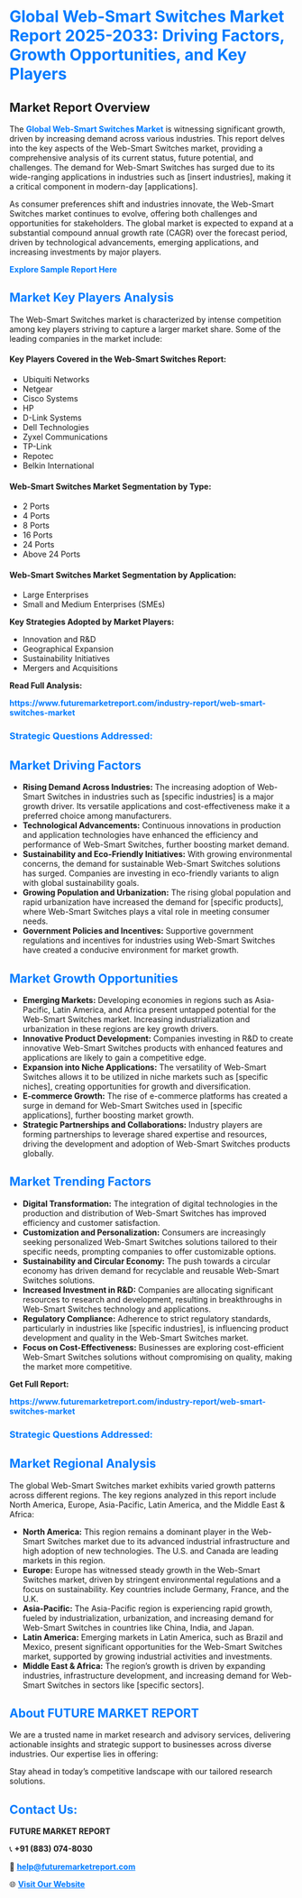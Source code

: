 <h1 style="color: #007BFF;">Global Web-Smart Switches Market Report 2025-2033: Driving Factors, Growth Opportunities, and Key Players</h1>

<section id="overview">
<h2>Market Report Overview</h2>
<p>The <a href="https://www.futuremarketreport.com/industry-report/web-smart-switches-market" style="color: #007BFF; text-decoration: none;"><strong>Global Web-Smart Switches Market</strong></a> is witnessing significant growth, driven by increasing demand across various industries. This report delves into the key aspects of the Web-Smart Switches market, providing a comprehensive analysis of its current status, future potential, and challenges. The demand for Web-Smart Switches has surged due to its wide-ranging applications in industries such as [insert industries], making it a critical component in modern-day [applications].</p>
<p>As consumer preferences shift and industries innovate, the Web-Smart Switches market continues to evolve, offering both challenges and opportunities for stakeholders. The global market is expected to expand at a substantial compound annual growth rate (CAGR) over the forecast period, driven by technological advancements, emerging applications, and increasing investments by major players.</p>
</section>

<section id="overview">
<p><a href="https://www.futuremarketreport.com/request-sample/reportId=115227" style="color: #007BFF; text-decoration: none;"><strong>Explore Sample Report Here</strong></a></p>
</section>

<section id="key-players">
<h2 style="color: #007BFF;">Market Key Players Analysis</h2>
<p>The Web-Smart Switches market is characterized by intense competition among key players striving to capture a larger market share. Some of the leading companies in the market include:</p>
<h4>Key Players Covered in the Web-Smart Switches Report:</h4>
<ul><li>Ubiquiti Networks</li><li>Netgear</li><li>Cisco Systems</li><li>HP</li><li>D-Link Systems</li><li>Dell Technologies</li><li>Zyxel Communications</li><li>TP-Link</li><li>Repotec</li><li>Belkin International</li></ul>
<h4>Web-Smart Switches Market Segmentation by Type:</h4>
<ul><li>2 Ports</li><li>4 Ports</li><li>8 Ports</li><li>16 Ports</li><li>24 Ports</li><li>Above 24 Ports</li></ul>

<h4>Web-Smart Switches Market Segmentation by Application:</h4>
<ul><li>Large Enterprises</li><li>Small and Medium Enterprises (SMEs)</li></ul>
<p><strong>Key Strategies Adopted by Market Players:</strong></p>
<ul>
<li>Innovation and R&D</li>
<li>Geographical Expansion</li>
<li>Sustainability Initiatives</li>
<li>Mergers and Acquisitions</li>
</ul>
</section>

<section>
<p><strong>Read Full Analysis: </strong></p><a href="https://www.futuremarketreport.com/industry-report/web-smart-switches-market" style="color: #007BFF; text-decoration: none;"><strong>https://www.futuremarketreport.com/industry-report/web-smart-switches-market</strong></a>
<h3 style="color: #007BFF;">Strategic Questions Addressed:</h3>
</section>

<section id="driving-factors">
<h2 style="color: #007BFF;">Market Driving Factors</h2>
<ul>
<li><strong>Rising Demand Across Industries:</strong> The increasing adoption of Web-Smart Switches in industries such as [specific industries] is a major growth driver. Its versatile applications and cost-effectiveness make it a preferred choice among manufacturers.</li>
<li><strong>Technological Advancements:</strong> Continuous innovations in production and application technologies have enhanced the efficiency and performance of Web-Smart Switches, further boosting market demand.</li>
<li><strong>Sustainability and Eco-Friendly Initiatives:</strong> With growing environmental concerns, the demand for sustainable Web-Smart Switches solutions has surged. Companies are investing in eco-friendly variants to align with global sustainability goals.</li>
<li><strong>Growing Population and Urbanization:</strong> The rising global population and rapid urbanization have increased the demand for [specific products], where Web-Smart Switches plays a vital role in meeting consumer needs.</li>
<li><strong>Government Policies and Incentives:</strong> Supportive government regulations and incentives for industries using Web-Smart Switches have created a conducive environment for market growth.</li>
</ul>
</section>

<section id="growth-opportunities">
<h2 style="color: #007BFF;">Market Growth Opportunities</h2>
<ul>
<li><strong>Emerging Markets:</strong> Developing economies in regions such as Asia-Pacific, Latin America, and Africa present untapped potential for the Web-Smart Switches market. Increasing industrialization and urbanization in these regions are key growth drivers.</li>
<li><strong>Innovative Product Development:</strong> Companies investing in R&D to create innovative Web-Smart Switches products with enhanced features and applications are likely to gain a competitive edge.</li>
<li><strong>Expansion into Niche Applications:</strong> The versatility of Web-Smart Switches allows it to be utilized in niche markets such as [specific niches], creating opportunities for growth and diversification.</li>
<li><strong>E-commerce Growth:</strong> The rise of e-commerce platforms has created a surge in demand for Web-Smart Switches used in [specific applications], further boosting market growth.</li>
<li><strong>Strategic Partnerships and Collaborations:</strong> Industry players are forming partnerships to leverage shared expertise and resources, driving the development and adoption of Web-Smart Switches products globally.</li>
</ul>
</section>

<section id="trending-factors">
<h2 style="color: #007BFF;">Market Trending Factors</h2>
<ul>
<li><strong>Digital Transformation:</strong> The integration of digital technologies in the production and distribution of Web-Smart Switches has improved efficiency and customer satisfaction.</li>
<li><strong>Customization and Personalization:</strong> Consumers are increasingly seeking personalized Web-Smart Switches solutions tailored to their specific needs, prompting companies to offer customizable options.</li>
<li><strong>Sustainability and Circular Economy:</strong> The push towards a circular economy has driven demand for recyclable and reusable Web-Smart Switches solutions.</li>
<li><strong>Increased Investment in R&D:</strong> Companies are allocating significant resources to research and development, resulting in breakthroughs in Web-Smart Switches technology and applications.</li>
<li><strong>Regulatory Compliance:</strong> Adherence to strict regulatory standards, particularly in industries like [specific industries], is influencing product development and quality in the Web-Smart Switches market.</li>
<li><strong>Focus on Cost-Effectiveness:</strong> Businesses are exploring cost-efficient Web-Smart Switches solutions without compromising on quality, making the market more competitive.</li>
</ul>
</section>

<section>
<p><strong>Get Full Report: </strong></p><a href="https://www.futuremarketreport.com/industry-report/web-smart-switches-market" style="color: #007BFF; text-decoration: none;"><strong>https://www.futuremarketreport.com/industry-report/web-smart-switches-market</strong></a>
<h3 style="color: #007BFF;">Strategic Questions Addressed:</h3>
</section>


<section id="regional-analysis">
<h2 style="color: #007BFF;">Market Regional Analysis</h2>
<p>The global Web-Smart Switches market exhibits varied growth patterns across different regions. The key regions analyzed in this report include North America, Europe, Asia-Pacific, Latin America, and the Middle East & Africa:</p>
<ul>
<li><strong>North America:</strong> This region remains a dominant player in the Web-Smart Switches market due to its advanced industrial infrastructure and high adoption of new technologies. The U.S. and Canada are leading markets in this region.</li>
<li><strong>Europe:</strong> Europe has witnessed steady growth in the Web-Smart Switches market, driven by stringent environmental regulations and a focus on sustainability. Key countries include Germany, France, and the U.K.</li>
<li><strong>Asia-Pacific:</strong> The Asia-Pacific region is experiencing rapid growth, fueled by industrialization, urbanization, and increasing demand for Web-Smart Switches in countries like China, India, and Japan.</li>
<li><strong>Latin America:</strong> Emerging markets in Latin America, such as Brazil and Mexico, present significant opportunities for the Web-Smart Switches market, supported by growing industrial activities and investments.</li>
<li><strong>Middle East & Africa:</strong> The region’s growth is driven by expanding industries, infrastructure development, and increasing demand for Web-Smart Switches in sectors like [specific sectors].</li>
</ul>
</section>

<footer>
<h2 style="color: #007BFF;">About FUTURE MARKET REPORT</h2>
<p>We are a trusted name in market research and advisory services, delivering actionable insights and strategic support to businesses across diverse industries. Our expertise lies in offering:</p>

<p>Stay ahead in today’s competitive landscape with our tailored research solutions.</p>

<h2 style="color: #007BFF;">Contact Us:</h2>
<p><strong>FUTURE MARKET REPORT</strong></p>
<p>📞 <strong>+91 (883) 074-8030</strong></p>
<p>📧 <strong><a href="mailto:help@futuremarketreport.com" style="color: #007BFF;">help@futuremarketreport.com</a></strong></p>
<p>🌐 <strong><a href="https://www.futuremarketreport.com/" style="color: #007BFF;">Visit Our Website</a></strong></p>
</footer>